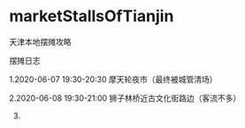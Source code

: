 # marketStallsOfTianjin
天津本地摆摊攻略

摆摊日志

1.2020-06-07 19:30-20:30 摩天轮夜市（最终被城管清场）

2.2020-06-08 19:30-21:00 狮子林桥近古文化街路边（客流不多）

3.
